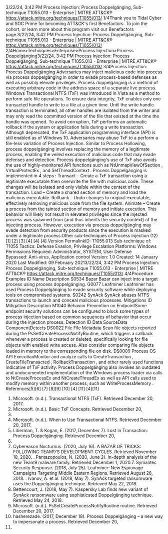 3/22/24, 3:42 PM Process Injection: Process Doppelgänging, Sub-technique T1055.013 - Enterprise | MITRE ATT&CK®
https://attack.mitre.org/techniques/T1055/013/ 1/4Thank you to Tidal Cyber and SOC Prime for becoming ATT&CK's ﬁrst Benefactors. To join the cohort, or learn more about this program visit our
Benefactors page.3/22/24, 3:42 PM Process Injection: Process Doppelgänging, Sub-technique T1055.013 - Enterprise | MITRE ATT&CK®
https://attack.mitre.org/techniques/T1055/013/ 2/4Home>Techniques>Enterprise>Process Injection>Process Doppelgänging3/22/24, 3:42 PM Process Injection: Process Doppelgänging, Sub-technique T1055.013 - Enterprise | MITRE ATT&CK®
https://attack.mitre.org/techniques/T1055/013/ 3/4Process Injection: Process Doppelgänging
Adversaries may inject malicious code into process via process doppelgänging in order to evade process-based defenses as well as possibly
elevate privileges. Process doppelgänging is a method of executing arbitrary code in the address space of a separate live process.
Windows Transactional NTFS (TxF) was introduced in Vista as a method to perform safe ﬁle operations. To ensure data integrity, TxF
enables only one transacted handle to write to a ﬁle at a given time. Until the write handle transaction is terminated, all other handles are
isolated from the writer and may only read the committed version of the ﬁle that existed at the time the handle was opened. To avoid
corruption, TxF performs an automatic rollback if the system or application fails during a write transaction. 
Although deprecated, the TxF application programming interface (API) is still enabled as of Windows 10. 
Adversaries may abuse TxF to a perform a ﬁle-less variation of Process Injection. Similar to Process Hollowing, process doppelgänging
involves replacing the memory of a legitimate process, enabling the veiled execution of malicious code that may evade defenses and
detection. Process doppelgänging's use of TxF also avoids the use of highly-monitored API functions such as NtUnmapViewOfSection ,
VirtualProtectEx , and SetThreadContext . 
Process Doppelgänging is implemented in 4 steps :
Transact – Create a TxF transaction using a legitimate executable then overwrite the ﬁle with malicious code. These changes will be
isolated and only visible within the context of the transaction.
Load – Create a shared section of memory and load the malicious executable.
Rollback – Undo changes to original executable, effectively removing malicious code from the ﬁle system.
Animate – Create a process from the tainted section of memory and initiate execution.
This behavior will likely not result in elevated privileges since the injected process was spawned from (and thus inherits the security context)
of the injecting process. However, execution via process doppelgänging may evade detection from security products since the execution is
masked under a legitimate process.Other sub-techniques of Process Injection (12)
[1]
[2]
[3]
[4]
[4]
[4]
Version PermalinkID: T1055.013
Sub-technique of:  T1055
 
Tactics: Defense Evasion, Privilege Escalation
 
Platforms: Windows
 
Permissions Required: Administrator, SYSTEM, User
 
Defense Bypassed: Anti-virus, Application control
Version: 1.0
Created: 14 January 2020
Last Modiﬁed: 09 February 20213/22/24, 3:42 PM Process Injection: Process Doppelgänging, Sub-technique T1055.013 - Enterprise | MITRE ATT&CK®
https://attack.mitre.org/techniques/T1055/013/ 4/4Procedure Examples
ID Name Description
S0534 Bazar Bazar can inject into a target process using process doppelgänging.
G0077 Leafminer Leafminer has used Process Doppelgänging to evade security software while deploying tools on compromised
systems.
S0242 SynAck SynAck abuses NTFS transactions to launch and conceal malicious processes.
Mitigations
ID Mitigation Description
M1040 Behavior Prevention
on EndpointSome endpoint security solutions can be conﬁgured to block some types of process injection based
on common sequences of behavior that occur during the injection process.
Detection
ID Data SourceData ComponentDetects
DS0022 File File Metadata Scan ﬁle objects reported during the PsSetCreateProcessNotifyRoutine, which triggers a
callback whenever a process is created or deleted, speciﬁcally looking for ﬁle objects with
enabled write access. Also consider comparing ﬁle objects loaded in memory to the
corresponding ﬁle on disk. 
DS0009 Process OS API
ExecutionMonitor and analyze calls to CreateTransaction , CreateFileTransacted ,
RollbackTransaction , and other rarely used functions indicative of TxF activity. Process
Doppelgänging also invokes an outdated and undocumented implementation of the Windows
process loader via calls to NtCreateProcessEx and NtCreateThreadEx as well as API calls
used to modify memory within another process, such as WriteProcessMemory . 
References[5][6]
[7]
[8][9]
[10]
[4]
[11]
[4][11]
1. Microsoft. (n.d.). Transactional NTFS (TxF). Retrieved
December 20, 2017.
2. Microsoft. (n.d.). Basic TxF Concepts. Retrieved December 20,
2017.
3. Microsoft. (n.d.). When to Use Transactional NTFS. Retrieved
December 20, 2017.
4. Liberman, T. & Kogan, E. (2017, December 7). Lost in
Transaction: Process Doppelgänging. Retrieved December 20,
2017.
5. Cybereason Nocturnus. (2020, July 16). A BAZAR OF TRICKS:
FOLLOWING TEAM9’S DEVELOPMENT CYCLES. Retrieved
November 18, 2020.
 . Pantazopoulos, N. (2020, June 2). In-depth analysis of the
new Team9 malware family. Retrieved December 1, 2020.7. Symantec Security Response. (2018, July 25). Leafminer: New
Espionage Campaigns Targeting Middle Eastern Regions.
Retrieved August 28, 2018.
 . Ivanov, A. et al. (2018, May 7). SynAck targeted ransomware
uses the Doppelgänging technique. Retrieved May 22, 2018.
9. Bettencourt, J. (2018, May 7). Kaspersky Lab ﬁnds new
variant of SynAck ransomware using sophisticated
Doppelgänging technique. Retrieved May 24, 2018.
10. Microsoft. (n.d.). PsSetCreateProcessNotifyRoutine routine.
Retrieved December 20, 2017.
11. hasherezade. (2017, December 18). Process Doppelgänging –
a new way to impersonate a process. Retrieved December 20,
2017.